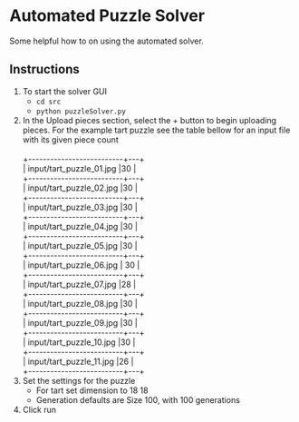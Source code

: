 # Automated Puzzle Solver
Some helpful how to on using the automated solver.
## Instructions 
1. To start the solver GUI
    * `cd src`
    * `python puzzleSolver.py`
2. In the Upload pieces section, select the + button to begin uploading pieces. For the example tart puzzle see the table bellow for an input file with its given piece count \
\
+--------------------------+---+\
| input/tart_puzzle_01.jpg |30 |\
+--------------------------+---+\
| input/tart_puzzle_02.jpg |30  |\
+--------------------------+---+\
| input/tart_puzzle_03.jpg |30  |\
+--------------------------+---+\
| input/tart_puzzle_04.jpg |30  |\
+--------------------------+---+\
| input/tart_puzzle_05.jpg |30  |\
+--------------------------+---+\
| input/tart_puzzle_06.jpg | 30 |\
+--------------------------+---+\
| input/tart_puzzle_07.jpg |28  |\
+--------------------------+---+\
| input/tart_puzzle_08.jpg |30  |\
+--------------------------+---+\
| input/tart_puzzle_09.jpg |30  |\
+--------------------------+---+\
| input/tart_puzzle_10.jpg |30  |\
+--------------------------+---+\
| input/tart_puzzle_11.jpg |26  |\
+--------------------------+---+
3. Set the settings for the puzzle
    * For tart set dimension to 18 18
    * Generation defaults are Size 100, with 100 generations
4. Click run 
